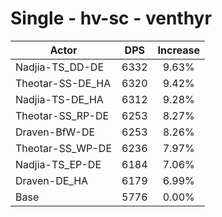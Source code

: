 # Single - hv-sc - venthyr
| Actor | DPS | Increase |
|---|:---:|:---:|
|Nadjia-TS_DD-DE|6332|9.63%|
|Theotar-SS-DE_HA|6320|9.42%|
|Nadjia-TS-DE_HA|6312|9.28%|
|Theotar-SS_RP-DE|6253|8.27%|
|Draven-BfW-DE|6253|8.26%|
|Theotar-SS_WP-DE|6236|7.97%|
|Nadjia-TS_EP-DE|6184|7.06%|
|Draven-DE_HA|6179|6.99%|
|Base|5776|0.00%|
